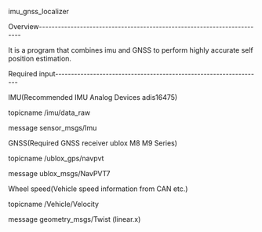 imu_gnss_localizer

Overview------------------------------------------------------------------------

It is a program that combines imu and GNSS to perform highly accurate self position estimation.

Required input------------------------------------------------------------------

IMU(Recommended IMU Analog Devices adis16475)

topicname   /imu/data_raw

message     sensor_msgs/Imu

GNSS(Required GNSS receiver ublox M8 M9 Series)

topicname   /ublox_gps/navpvt

message     ublox_msgs/NavPVT7

Wheel speed(Vehicle speed information from CAN etc.)

topicname   /Vehicle/Velocity

message     geometry_msgs/Twist (linear.x)
